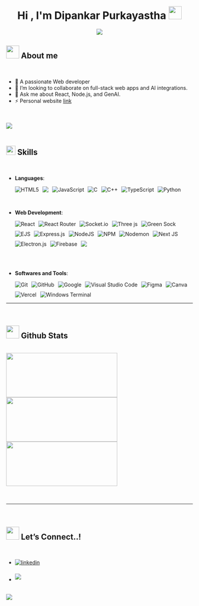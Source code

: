   <h1 align="center"><b>Hi , I'm Dipankar Purkayastha </b><img src="https://media.giphy.com/media/hvRJCLFzcasrR4ia7z/giphy.gif" width="35"></h1>
<!--  -->
<p align="center">
  <a href="https://github.com/DenverCoder1/readme-typing-svg"><img src="https://readme-typing-svg.herokuapp.com?font=Time+New+Roman&amp;color=cyan&amp;size=30&amp;center=true&amp;vCenter=true&amp;width=600&amp;height=40&amp;lines=Web+Developer,;Computer+Science+Graduate,;Active+Learner/Researcher,;Love+to+learn+new+stuffs.."></a>
</p>
<h2 id="-about-me"><img src="https://media3.giphy.com/media/v1.Y2lkPTc5MGI3NjExYnhmbXRuZG93bXlwZGJvY2thbmtraW45emJla2J3MnN5b2pidmd4OSZlcD12MV9pbnRlcm5hbF9naWZfYnlfaWQmY3Q9cw/JBSQu6cuMoBZMC6daR/giphy.gif" width="35"> <strong>About me</strong></h2>
<br>
<ul>
<li>🔭 A passionate Web developer</li>
<li>👯 I’m looking to collaborate on full-stack web apps and AI integrations.</li>
<li>💬 Ask me about React, Node.js, and GenAI.</li>
<li>⚡ Personal website <a href="https://dipankarpurkayastha.vercel.app/" target="_blank">link</a></li>
</ul>
<p><br></p>
<p><img src="https://user-images.githubusercontent.com/73097560/115834477-dbab4500-a447-11eb-908a-139a6edaec5c.gif"><br><br></p>
<h2 id="-skills"><img src="https://media2.giphy.com/media/QssGEmpkyEOhBCb7e1/giphy.gif?cid=ecf05e47a0n3gi1bfqntqmob8g9aid1oyj2wr3ds3mg700bl&amp;rid=giphy.gif" width="25"><b> Skills</b></h2>
<br>
<p align="center">
</p><ul>
<li>
<p><strong>Languages</strong>:</p>
<div style="display: flex; flex-wrap: wrap; gap: 10px;"><img src="https://img.shields.io/badge/html5-%23E34F26.svg?style=for-the-badge&amp;logo=html5&amp;logoColor=white" alt="HTML5">
<img src="https://img.shields.io/badge/css3-%231572B6.svg?style=for-the-badge&amp;logo=css3&amp;logoColor=white">
<img src="https://img.shields.io/badge/javascript-%23323330.svg?style=for-the-badge&amp;logo=javascript&amp;logoColor=%23F7DF1E" alt="JavaScript">
<img src="https://img.shields.io/badge/c-%2300599C.svg?style=for-the-badge&amp;logo=c&amp;logoColor=white" alt="C">
<img src="https://img.shields.io/badge/c++-%2300599C.svg?style=for-the-badge&amp;logo=c%2B%2B&amp;logoColor=white" alt="C++">
<img src="https://img.shields.io/badge/typescript-%23007ACC.svg?style=for-the-badge&amp;logo=typescript&amp;logoColor=white" alt="TypeScript">
<img src="https://img.shields.io/badge/python-3670A0?style=for-the-badge&amp;logo=python&amp;logoColor=ffdd54" alt="Python"></div>
</li>
</ul>
<br>   
<ul>
<li>
<p><strong>Web Development</strong>:</p>
<div style="display: flex; flex-wrap: wrap; gap: 10px;">
<img src="https://img.shields.io/badge/react-%2320232a.svg?style=for-the-badge&amp;logo=react&amp;logoColor=%2361DAFB" alt="React">
<img src="https://img.shields.io/badge/React_Router-CA4245?style=for-the-badge&amp;logo=react-router&amp;logoColor=white" alt="React Router">
<img src="https://img.shields.io/badge/Socket.io-black?style=for-the-badge&amp;logo=socket.io&amp;badgeColor=010101" alt="Socket.io">
<img src="https://img.shields.io/badge/threejs-black?style=for-the-badge&amp;logo=three.js&amp;logoColor=white" alt="Three js">
<img src="https://img.shields.io/badge/green%20sock-88CE02?style=for-the-badge&amp;logo=greensock&amp;logoColor=white" alt="Green Sock">
<img src="https://img.shields.io/badge/ejs-%23B4CA65.svg?style=for-the-badge&amp;logo=ejs&amp;logoColor=black" alt="EJS">
<img src="https://img.shields.io/badge/express.js-%23404d59.svg?style=for-the-badge&amp;logo=express&amp;logoColor=%2361DAFB" alt="Express.js">
<img src="https://img.shields.io/badge/node.js-6DA55F?style=for-the-badge&amp;logo=node.js&amp;logoColor=white" alt="NodeJS">
<img src="https://img.shields.io/badge/NPM-%23CB3837.svg?style=for-the-badge&amp;logo=npm&amp;logoColor=white" alt="NPM">
<img src="https://img.shields.io/badge/NODEMON-%23323330.svg?style=for-the-badge&amp;logo=nodemon&amp;logoColor=%BBDEAD" alt="Nodemon">
<img src="https://img.shields.io/badge/Next-black?style=for-the-badge&amp;logo=next.js&amp;logoColor=white" alt="Next JS">
<img src="https://img.shields.io/badge/Electron-191970?style=for-the-badge&amp;logo=Electron&amp;logoColor=white" alt="Electron.js">
<img src="https://img.shields.io/badge/firebase-a08021?style=for-the-badge&amp;logo=firebase&amp;logoColor=ffcd34" alt="Firebase">
<img src="https://img.shields.io/badge/postgres-%23316192.svg?style=for-the-badge&logo=postgresql&logoColor=white"></div>
</li>
</ul>
<br>
<br>
<ul>
<li>
<p><strong>Softwares and Tools</strong>:</p>
<div style="display: flex; flex-wrap: wrap; gap: 10px;"><img src="https://img.shields.io/badge/git-%23F05033.svg?style=for-the-badge&amp;logo=git&amp;logoColor=white" alt="Git">
<img src="https://img.shields.io/badge/github-%23121011.svg?style=for-the-badge&amp;logo=github&amp;logoColor=white" alt="GitHub">
<img src="https://img.shields.io/badge/google-%234285F4.svg?style=for-the-badge&amp;logo=google&amp;logoColor=white" alt="Google">
<img src="https://img.shields.io/badge/Visual%20Studio%20Code-0078d7.svg?style=for-the-badge&amp;logo=visual-studio-code&amp;logoColor=white" alt="Visual Studio Code">
<img src="https://img.shields.io/badge/figma-%23F24E1E.svg?style=for-the-badge&amp;logo=figma&amp;logoColor=white" alt="Figma">
<img src="https://img.shields.io/badge/Canva-%2300C4CC.svg?style=for-the-badge&amp;logo=Canva&amp;logoColor=white" alt="Canva">
<img src="https://img.shields.io/badge/vercel-%23000000.svg?style=for-the-badge&amp;logo=vercel&amp;logoColor=white" alt="Vercel">
<img src="https://img.shields.io/badge/Windows%20Terminal-%234D4D4D.svg?style=for-the-badge&amp;logo=windows-terminal&amp;logoColor=white" alt="Windows Terminal"></div>
</li>
</ul>
<p></p>
<hr>
<br>
<h2 id="-github-stats"><img src="https://media.giphy.com/media/iY8CRBdQXODJSCERIr/giphy.gif" width="35"><b> Github Stats </b></h2>
<br>
<div style="display:flex; flex-wrap: wrap; gap: 20px">
<a href="https://github.com/aimless-coder/">
  <img src="https://github-readme-stats.vercel.app/api/top-langs/?username=aimless-coder&amp;theme=radical&amp;hide_border=false&amp;include_all_commits=false&amp;count_private=false&amp;layout=compact" height="120" width="300">
<img src="https://github-readme-streak-stats.herokuapp.com/?user=aimless-coder&amp;theme=radical&amp;hide_border=false" height="120" width="300">
  <img src="https://github-readme-stats.vercel.app/api?username=aimless-coder&amp;theme=radical&amp;hide_border=false&amp;include_all_commits=false&amp;count_private=false" height="120" width="300">

</a>
</div>
<br>
<br>
<hr>
<br>
<h2 id="-lets-connect"><img src="https://media1.giphy.com/media/v1.Y2lkPTc5MGI3NjExdzdnN3hxcnA0Z3Jsd3dvNXNvNWRoeDRvZDRhb3psa2dlYTdiajl1bSZlcD12MV9pbnRlcm5hbF9naWZfYnlfaWQmY3Q9cw/se6QSoA9i3SnuqOBrm/giphy.gif" width="35"><b> Let’s Connect..!</b></h2>
<br>
<div align="left">
<ul>
<li>
<a href="www.linkedin.com/in/dipankarpurkayastha">
<img src="https://img.shields.io/badge/linkedin:  dipankarpurkayastha-%2300acee.svg?color=405DE6&amp;style=for-the-badge&amp;logo=linkedin&amp;logoColor=white" alt="linkedin" style="margin-bottom: 5px;">
</a>
</li>
<br>
<li>
<a href="mailto:dipankarpurkayastha1@gmail.com" target="_blank">
<img src="https://img.shields.io/badge/gmail:  dipankarpurkayastha1-%23EA4335.svg?style=for-the-badge&amp;logo=gmail&amp;logoColor=white" t="mail" style="margin-bottom: 5px;">
</a>
</li>
</ul>
</div>
<br>
<img src="https://user-images.githubusercontent.com/73097560/115834477-dbab4500-a447-11eb-908a-139a6edaec5c.gif">
<br>
